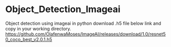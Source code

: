 # Object_Detection_Imageai
Object detection using imageai in python
download .h5 file below link and copy in your working directory.
https://github.com/OlafenwaMoses/ImageAI/releases/download/1.0/resnet50_coco_best_v2.0.1.h5
